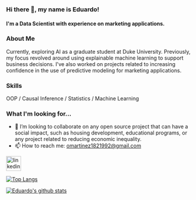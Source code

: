 ### Hi there 👋, my name is Eduardo!

#### I'm a Data Scientist with experience on marketing applications. 

### About Me
Currently, exploring AI as a graduate student at Duke University. Previously, my focus revolved around using explainable machine learning to support business decisions. I've also worked on projects related to increasing confidence in the use of predictive modeling for marketing applications.

### Skills
OOP / Causal Inference / Statistics / Machine Learning 

### What I'm looking for...

- 👯  I’m looking to collaborate on any open source project that can have a social impact, such as housing development, educational programs, or any project related to reducing economic inequality.
- 📫  How to reach me: omartinez1821992@gmail.com 


[<img src='https://cdn.jsdelivr.net/npm/simple-icons@3.0.1/icons/linkedin.svg' alt='linkedin' height='40'>](https://www.linkedin.com/in/omarmartinez182/)  

<!--
**omartinez182/omartinez182** is a ✨ _special_ ✨ repository because its `README.md` (this file) appears on your GitHub profile.

Here are some ideas to get you started:

- 🔭 I’m currently working on ...
- 🌱 I’m currently learning ...
👯 I’m looking to collaborate on- 🤔 I’m looking for help with ...
- 💬 Ask me about ...
- 📫 How to reach me: ...
- 😄 Pronouns: ...
- ⚡ Fun fact: ...
-->

[![Top Langs](https://github-readme-stats.vercel.app/api/top-langs/?username=omartinez182&theme=prussian&layout=compact)](https://github.com/omartinez182/github-readme-stats)

[![Eduardo's github stats](https://github-readme-stats.vercel.app/api?username=omartinez182&theme=prussian&layout=compact&hide=prs,issues,contribs)](https://github.com/omartinez182/github-readme-stats)
